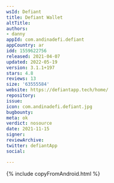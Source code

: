```yaml
---
wsId: Defiant
title: Defiant Wallet
altTitle: 
authors:
- danny
appId: com.andinadefi.defiant
appCountry: ar
idd: 1559622756
released: 2021-04-07
updated: 2022-05-19
version: 3.1.1+197
stars: 4.8
reviews: 13
size: '63555584'
website: https://defiantapp.tech/home/
repository: 
issue: 
icon: com.andinadefi.defiant.jpg
bugbounty: 
meta: ok
verdict: nosource
date: 2021-11-15
signer: 
reviewArchive: 
twitter: defiantApp
social: 

---
```


{% include copyFromAndroid.html %}
